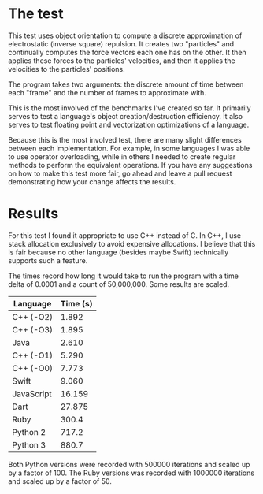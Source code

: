 # The test

This test uses object orientation to compute a discrete approximation of electrostatic (inverse square) repulsion. It creates two "particles" and continually computes the force vectors each one has on the other. It then applies these forces to the particles' velocities, and then it applies the velocities to the particles' positions.

The program takes two arguments: the discrete amount of time between each "frame" and the number of frames to approximate with.

This is the most involved of the benchmarks I've created so far. It primarily serves to test a language's object creation/destruction efficiency. It also serves to test floating point and vectorization optimizations of a language.

Because this is the most involved test, there are many slight differences between each implementation. For example, in some languages I was able to use operator overloading, while in others I needed to create regular methods to perform the equivalent operations. If you have any suggestions on how to make this test more fair, go ahead and leave a pull request demonstrating how your change affects the results.

# Results

For this test I found it appropriate to use C++ instead of C. In C++, I use stack allocation exclusively to avoid expensive allocations. I believe that this is fair because no other language (besides maybe Swift) technically supports such a feature.

The times record how long it would take to run the program with a time delta of 0.0001 and a count of 50,000,000. Some results are scaled.

| Language   | Time (s) |
|------------|----------|
|C++ (-O2)   |1.892     |
|C++ (-O3)   |1.895     |
|Java        |2.610     |
|C++ (-O1)   |5.290     |
|C++ (-O0)   |7.773     |
|Swift       |9.060     |
|JavaScript  |16.159    |
|Dart        |27.875    |
|Ruby        |300.4     |
|Python 2    |717.2     |
|Python 3    |880.7     |

Both Python versions were recorded with 500000 iterations and scaled up by a factor of 100. The Ruby versions was recorded with 1000000 iterations and scaled up by a factor of 50.

